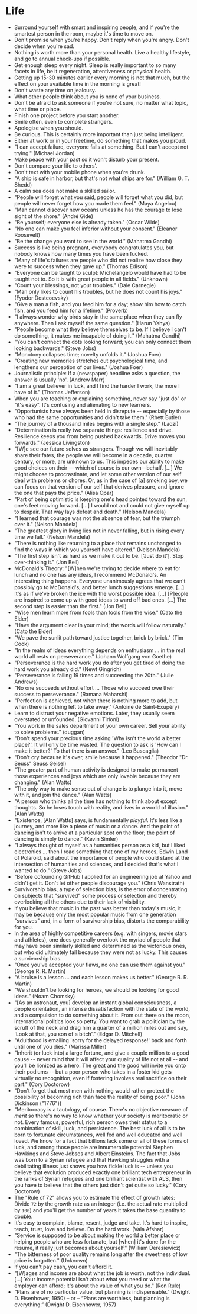 # Life

 * Surround yourself with smart and inspiring people, and if you're the smartest person in the room, maybe it's time to move on.
 * Don't promise when you're happy. Don't reply when you're angry. Don't decide when you're sad.
 * Nothing is worth more than your personal health. Live a healthy lifestyle, and go to annual check-ups if possible.
 * Get enough sleep every night. Sleep is really important to so many facets in life, be it regeneration, attentiveness or physical health.
 * Getting up 15-30 minutes earlier every morning is not that much, but the effect on your available time in the morning is great!
 * Don't waste any time on jealousy.
 * What other people think about you is none of your business.
 * Don't be afraid to ask someone if you're not sure, no matter what topic, what time or place.
 * Finish one project before you start another.
 * Smile often, even to complete strangers.
 * Apologize when you should.
 * Be curious. This is certainly more important than just being intelligent.
 * Either at work or in your freetime, do something that makes you proud.
 * "I can accept failure, everyone fails at something. But I can't accept not trying." (Michael Jordan)
 * Make peace with your past so it won't disturb your present.
 * Don't compare your life to others'.
 * Don't text with your mobile phone when you're drunk.
 * "A ship is safe in harbor, but that's not what ships are for." (William G. T. Shedd)
 * A calm sea does not make a skilled sailor.
 * "People will forget what you said, people will forget what you did, but people will never forget how you made them feel." (Maya Angelou)
 * "Man cannot discover new oceans unless he has the courage to lose sight of the shore." (André Gide)
 * "Be yourself; everyone else is already taken." (Oscar Wilde)
 * "No one can make you feel inferior without your consent." (Eleanor Roosevelt)
 * "Be the change you want to see in the world." (Mahatma Gandhi)
 * Success is like being pregnant, everybody congratulates you, but nobody knows how many times you have been fucked.
 * "Many of life's failures are people who did not realize how close they were to success when they gave up." (Thomas Edison)
 * "Everyone can be taught to sculpt: Michelangelo would have had to be taught not to. So it is with great people in all fields." (Unknown)
 * "Count your blessings, not your troubles." (Dale Carnegie)
 * "Man only likes to count his troubles, but he does not count his joys." (Fyodor Dosteoevsky)
 * "Give a man a fish, and you feed him for a day; show him how to catch fish, and you feed him for a lifetime." (Proverb)
 * "I always wonder why birds stay in the same place when they can fly anywhere. Then I ask myself the same question." (Harun Yahya)
 * "People become what they believe themselves to be. If I believe I can't do something, it makes me incapable of doing it." (Mahatma Gandhi)
 * "You can't connect the dots looking forward; you can only connect them looking backwards." (Steve Jobs)
 * "Monotony collapses time; novelty unfolds it." (Joshua Foer)
 * "Creating new memories stretches out psychological time, and lengthens our perception of our lives." (Joshua Foer)
 * Journalistic principle: If a (newspaper) headline asks a question, the answer is usually 'no'. (Andrew Marr)
 * "I am a great believer in luck, and I find the harder I work, the more I have of it." (Thomas Jefferson)
 * When you are teaching or explaining something, never say "just do" or "it's easy". It's confusing and alienating to new learners.
 * "Opportunists have always been held in disrepute -- especially by those who had the same opportunities and didn't take them." (Rhett Butler)
 * "The journey of a thousand miles begins with a single step." (Laozi)
 * "Determination is really two separate things: resilience and drive. Resilience keeps you from being pushed backwards. Drive moves you forwards." (Jessica Livingston)
 * "[W]e see our future selves as strangers. Though we will inevitably share their fates, the people we will become in a decade, quarter century, or more, are unknown to us. This impedes our ability to make good choices on their — which of course is our own—behalf. [...] We might choose to procrastinate, and let some other version of our self deal with problems or chores. Or, as in the case of [a] smoking boy, we can focus on that version of our self that derives pleasure, and ignore the one that pays the price." (Alisa Opar)
 * "Part of being optimistic is keeping one's head pointed toward the sun, one's feet moving forward. [...] I would not and could not give myself up to despair. That way lays defeat and death." (Nelson Mandela)
 * "I learned that courage was not the absence of fear, but the triumph over it." (Nelson Mandela)
 * "The greatest glory in living lies not in never falling, but in rising every time we fall." (Nelson Mandela)
 * "There is nothing like returning to a place that remains unchanged to find the ways in which you yourself have altered." (Nelson Mandela)
 * "The first step isn't as hard as we make it out to be. ['Just do it']. Stop over-thinking it." (Jon Bell)
 * McDonald's Theory: "[W]hen we're trying to decide where to eat for lunch and no one has any ideas, I recommend McDonald's. An interesting thing happens. Everyone unanimously agrees that we can't possibly go to McDonald's, and better lunch suggestions emerge. [...] It's as if we've broken the ice with the worst possible idea. [...] [P]eople are inspired to come up with good ideas to ward off bad ones. [...] The second step is easier than the first." (Jon Bell)
 * "Wise men learn more from fools than fools from the wise." (Cato the Elder)
 * "Have the argument clear in your mind; the words will follow naturally." (Cato the Elder)
 * "We pave the sunlit path toward justice together, brick by brick." (Tim Cook)
 * "In the realm of ideas everything depends on enthusiasm ... in the real world all rests on perseverance." (Johann Wolfgang von Goethe)
 * "Perseverance is the hard work you do after you get tired of doing the hard work you already did." (Newt Gingrich)
 * "Perseverance is failing 19 times and succeeding the 20th." (Julie Andrews)
 * "No one succeeds without effort ... Those who succeed owe their success to perseverance." (Ramana Maharshi)
 * "Perfection is achieved, not when there is nothing more to add, but when there is nothing left to take away." (Antoine de Saint-Exupéry)
 * Learn to distrust your negative emotions. Later, they usually seem overstated or unfounded. (Giovanni Tirloni)
 * "You work in the sales department of your own career. Sell your ability to solve problems." (duggan)
 * "Don't spend your precious time asking 'Why isn't the world a better place?'. It will only be time wasted. The question to ask is 'How can I make it better?' To that there is an answer." (Leo Buscaglia)
 * "Don't cry because it's over, smile because it happened." (Theodor "Dr. Seuss" Seuss Geisel)
 * "The greater part of human activity is designed to make permanent those experiences and joys which are only lovable because they are changing." (Alan Watts)
 * "The only way to make sense out of change is to plunge into it, move with it, and join the dance." (Alan Watts)
 * "A person who thinks all the time has nothing to think about except thoughts. So he loses touch with reality, and lives in a world of illusion." (Alan Watts)
 * "Existence, [Alan Watts] says, is fundamentally *playful*. It's less like a journey, and more like a piece of music or a dance. And the point of dancing isn't to arrive at a particular spot on the floor; the point of dancing is simply to dance." (Kevin Simler)
 * "I always thought of myself as a humanities person as a kid, but I liked electronics ... then I read something that one of my heroes, Edwin Land of Polaroid, said about the importance of people who could stand at the intersection of humanities and sciences, and I decided that's what I wanted to do." (Steve Jobs)
 * "Before cofounding GitHub I applied for an engineering job at Yahoo and didn't get it. Don't let other people discourage you." (Chris Wanstrath)
 * Survivorship bias, a type of selection bias, is the error of concentrating on subjects that "survived" some process or selection and thereby overlooking all the others due to their lack of visibility.
 * If you believe that music in the past was better than today's music, it may be because only the most popular music from one generation "survives" and, in a form of survivorship bias, distorts the comparability for you.
 * In the area of highly competitive careers (e.g. with singers, movie stars and athletes), one does generally overlook the myriad of people that may have been similarly skilled and determined as the victorious ones, but who did ultimately fail because they were not as lucky. This causes a survivorship bias.
 * "Once you've accepted your flaws, no one can use them against you." (George R. R. Martin)
 * "A bruise is a lesson ... and each lesson makes us better." (George R. R. Martin)
 * "We shouldn't be looking for heroes, we should be looking for good ideas." (Noam Chomsky)
 * "[As an astronaut, you] develop an instant global consciousness, a people orientation, an intense dissatisfaction with the state of the world, and a compulsion to do something about it. From out there on the moon, international politics look so petty. You want to grab a politician by the scruff of the neck and drag him a quarter of a million miles out and say, 'Look at that, you son of a bitch'." (Edgar D. Mitchell)
 * "Adulthood is emailing 'sorry for the delayed response!' back and forth until one of you dies." (Marissa Miller)
 * "Inherit (or luck into) a large fortune, and give a couple million to a good cause -- never mind that it will affect your quality of life not at all -- and you'll be lionized as a hero. The great and the good will invite you onto their podiums -- but a poor person who takes in a foster kid gets virtually no recognition, even if fostering involves real sacrifice on their part." (Cory Doctorow)
 * "Don't forget that most men with nothing would rather protect the possibility of becoming rich than face the reality of being poor." (John Dickinson ("1776"))
 * "Meritocracy is a tautology, of course. There's no objective measure of *merit* so there's no way to know whether your society is meritocratic or not. Every famous, powerful, rich person owes their status to a combination of skill, luck, and persistence. The best luck of all is to be born to fortunate circumstances, well fed and well educated and well loved. We know for a fact that billions lack some or all of these forms of luck, and among those people are innumerable potential Stephen Hawkings and Steve Jobses and Albert Einsteins. The fact that Jobs was born to a Syrian refugee and that Hawking struggles with a debilitating illness just shows you how fickle luck is -- unless you believe that evolution produced exactly one brilliant tech entrepreneur in the ranks of Syrian refugees and one brilliant scientist with ALS, then you have to believe that the others just didn't get quite so lucky." (Cory Doctorow)
 * The "Rule of 72" allows you to estimate the effect of growth rates: Divide `72` by the growth rate as an integer (i.e. the actual rate multiplied by `100`) and you'll get the number of years it takes the base quantity to double.
 * It's easy to complain, blame, resent, judge and take. It's hard to inspire, teach, trust, love and believe. Do the hard work. (Vala Afshar)
 * "Service is supposed to be about making the world a better place or helping people who are less fortunate, but [when] it's done for the resume, it really just becomes about yourself." (William Deresiewicz)
 * "The bitterness of poor quality remains long after the sweetness of low price is forgotten." (Unknown)
 * If you can't pay cash, you can't afford it.
 * "[W]ages and income are about what the job is worth, not the individual. [...] Your income potential isn't about what you need or what the employer can afford; it's about the value of what you do." (Ron Rule)
 * “Plans are of no particular value, but planning is indispensable.” (Dwight D. Eisenhower, 1950) – or – “Plans are worthless, but planning is everything.” (Dwight D. Eisenhower, 1957)
